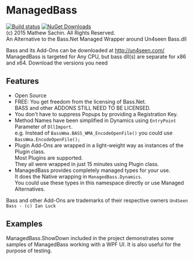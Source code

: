 # ManagedBass
[![Build status](https://ci.appveyor.com/api/projects/status/sjdox6rxhyuptd52?svg=true)](https://ci.appveyor.com/project/mathewsachin/managedbass)
[![NuGet Downloads](https://img.shields.io/nuget/dt/ManagedBass.svg)](https://www.nuget.org/Packages/ManagedBass)  
(c) 2015 Mathew Sachin. All Rights Reserved.  
An Alternative to the Bass.Net Managed Wrapper around Un4seen Bass.dll

Bass and its Add-Ons can be downloaded at http://un4seen.com/  
ManagedBass is targeted for Any CPU, but bass dll(s) are separate for x86 and x64. Download the versions you need

Features
-----------------------------------------
* Open Source
* FREE: You get freedom from the licensing of Bass.Net.  
  BASS and other ADDONS STILL NEED TO BE LICENSED.
* You don't have to suppress Popups by providing a Registration Key.
* Method Names have been simplified in Dynamics using `EntryPoint` Parameter of `DllImport`.  
  e.g. Instead of `BassWma.BASS_WMA_EncodeOpenFile()` you could use `BassWma.EncodeOpenFile();`
* Plugin Add-Ons are wrapped in a light-weight way as instances of the Plugin class.  
  Most Plugins are supported.  
  They all were wrapped in just 15 minutes using Plugin class.
* ManagedBass provides completely managed types for your use.  
  It does the Native wrapping in `ManagedBass.Dynamics`.  
  You could use these types in this namespace directly or use Managed Alternatives.

Bass and other Add-Ons are trademarks of their respective owners
`Un4Seen Bass - (c) Ian Luck`

Examples
-------------------------------
ManagedBass.ShowDown included in the project demonstrates some samples of ManagedBass working with a WPF UI.
It is also useful for the purpose of testing.
